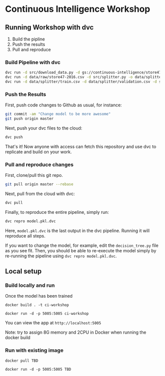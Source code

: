 # Continuous Intelligence Workshop

## Running Workshop with dvc

1. Build the pipline
2. Push the results
3. Pull and reproduce

### Build Pipeline with dvc

```sh
dvc run -d src/download_data.py -d gs://continuous-intelligence/store47-2016.csv -o data/raw/store47-2016.csv python src/download_data.py
dvc run -d data/raw/store47-2016.csv -d src/splitter.py -o data/splitter/train.csv -o data/splitter/validation.csv python src/splitter.py
dvc run -d data/splitter/train.csv -d data/splitter/validation.csv -d src/decision_tree.py -o data/decision_tree/model.pkl -M results/score.txt python src/decision_tree.py
```

### Push the Results

First, push code changes to Github as usual, for instance:
```sh
git commit -am "Change model to be more awesome"
git push origin master
```

Next, push your dvc files to the cloud:
```sh
dvc push
```

That's it! Now anyone with access can fetch this repository and use dvc to replicate and build on your work.

### Pull and reproduce changes

First, clone/pull this git repo.

```sh
git pull origin master --rebase
```

Next, pull from the cloud with dvc:
```sh
dvc pull
```

Finally, to reproduce the entire pipeline, simply run:
```sh
dvc repro model.pkl.dvc
```
Here, `model.pkl.dvc` is the last output in the dvc pipeline. Running it will reproduce all steps.

If you want to change the model, for example, edit the `decision_tree.py` file as you see fit. Then, you should be able to re-execute the model simply by re-running the pipeline using `dvc repro model.pkl.dvc`.

## Local setup

### Build locally and run

Once the model has been trained

`docker build . -t ci-workshop`

`docker run -d -p 5005:5005 ci-workshop`

You can view the app at `http://localhost:5005`

Note: try to assign 8G memory and 2CPU in Docker when running the docker build

### Run with existing image

`docker pull TBD`

`docker run -d -p 5005:5005 TBD`

